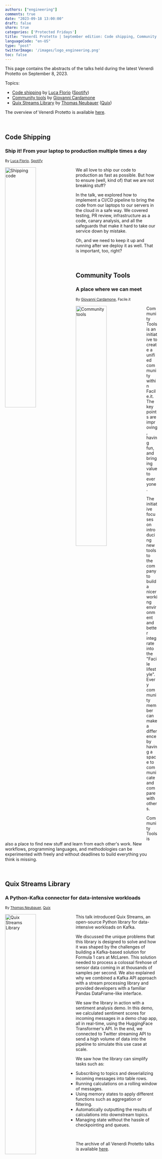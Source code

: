 ```yaml
---
authors: ["engineering"]
comments: true
date: "2023-09-18 13:00:00"
draft: false
share: true
categories: ['Protected Fridays']
title: "Venerdì Protetto | September edition: Code shipping, Community tools, Quix Streams Library"
languageCode: "en-US"
type: "post"
twitterImage: '/images/logo_engineering.png'
toc: false
---
```


<script type="application/ld+json">
{ 
  "@context": "https://schema.org", 
  "@type": "BlogPosting",
  "headline": "Venerdì Protetto | September edition: Code shipping, Community tools, Quix Streams Library",
  "keywords": "Code shipping, Community tools, Quix Streams Library", 
  "wordcount": "512",
  "publisher": "Facile.it Engineering",
  "url": "https://engineering.facile.it/",
  "datePublished": "2023-09-18",
  "dateCreated": "2023-09-12",
  "dateModified": "2023-09-18",
  "description": "Abstracts of the talks held during the Venerdì Protetto on September 8th, 2023",
  "articleBody": "This page contains the abstracts of the talks held during the latest Venerdì Protetto on September 8, 2023. Topics: Code shipping by Luca Florio (Spotify) Community tools by Giovanni Cardamone Quix Streams Library by Thomas Neubauer (Quix) The overview of Venerdì Protetto is available here. Code Shipping Ship it! From your laptop to production multiple times a day By Luca Florio, Spotify Shipping code We all love to ship our code to production as fast as possible. But how to ensure (well, kind of) that we are not breaking stuff? In the talk, we explored how to implement a CI/CD pipeline to bring the code from our laptops to our servers in the cloud in a safe way. We covered testing, PR review, infrastructure as a code, canary analysis, and all the safeguards that make it hard to take our service down by mistake. Oh, and we need to keep it up and running after we deploy it as well. That is important too, right? Community Tools A place where we can meet By Giovanni Cardamone, Facile.it Community tools Community Tools is an initiative to create a unified community within Facile.it. The key points are improving, having fun, and bringing value to everyone. The initiative focuses on introducing new tools to the company to build a nicer working environment and better integrate into the "Facile lifestyle". Every community member can make a difference by having a space to communicate and compare with others. Community Tools is also a place to find new stuff and learn from each other's work. New workflows, programming languages, and methodologies can be experimented with freely and without deadlines to build everything you think is missing. Quix Streams Library A Python-Kafka connector for data-intensive workloads By Thomas Neubauer, Quix Quix Streams Library This talk introduced Quix Streams, an open-source Python library for data-intensive workloads on Kafka. We discussed the unique problems that this library is designed to solve, and how it was shaped by the challenges of building a Kafka-based solution for Formula 1 cars at McLaren— a solution that needed to process a colossal firehose of sensor data coming in at thousands of samples per second. We also explained why we combined a Kafka API approach with a stream processing library and provided developers with a familiar Pandas DataFrame-like interface. We saw the library in action with a sentiment analysis demo. In this demo, we calculated sentiment scores for incoming messages in a demo chap app—all in real-time, using the HuggingFace Transformer's API. In the end, we connected to Twitter streaming API to send a high volume of data into the pipeline to simulate this use case at scale. We saw how the library can simplify tasks such as: Subscribing to topics and deserializing incoming messages into table rows. Running calculations on a rolling window of messages. Using memory states to apply different functions such as aggregation or filtering. Automatically outputting the results of calculations into downstream topics. Managing state without the hassle of checkpointing and queues. The archive of all Venerdì Protetto talks is available here.
",
  "author": {
    "@type": "Person",
    "name": "Ana"
  }
}
</script>


This page contains the abstracts of the talks held during the latest Venerdì Protetto on September 8, 2023. 

Topics:
- [Code shipping](#code-shipping) by [Luca Florio](https://www.linkedin.com/in/elleflorio/) ([Spotify](https://engineering.atspotify.com/))
- [Community tools](#community-tools) by [Giovanni Cardamone](https://www.linkedin.com/in/giovanni-cardamone-41306973)
- [Quix Streams Library](#quix-streams-library) by [Thomas Neubauer](https://www.linkedin.com/in/tom%C3%A1%C5%A1-neubauer-a10bb144/) ([Quix](https://quix.io/))

The overview of Venerdì Protetto is available [here](https://engineering.facile.it/blog/eng/v-protetto/).

<br>

## Code Shipping

### Ship it! From your laptop to production multiple times a day

<sup>By [Luca Florio](https://www.linkedin.com/in/elleflorio/), [Spotify](https://engineering.atspotify.com/)<sup>

<a href= "/images/venerdì_protetto/shipping-code-1.png?raw=true" target="_blank"> 
<img align="left" style="width:45%; margin-right: 0.5em" src="/images/venerdì_protetto/shipping-code-1.png?raw=true" alt="Shipping code" title="Shipping code" /> 
</a>

We all love to ship our code to production as fast as possible. But how to ensure (well, kind of) that we are not breaking stuff?

In the talk, we explored how to implement a CI/CD pipeline to bring the code from our laptops to our servers in the cloud in a safe way. We covered testing, PR review, infrastructure as a code, canary analysis, and all the safeguards that make it hard to take our service down by mistake. 

Oh, and we need to keep it up and running after we deploy it as well. That is important, too, right?

<br>

## Community Tools

### A place where we can meet

<sup>By [Giovanni Cardamone](https://www.linkedin.com/in/giovanni-cardamone-41306973), Facile.it<sup>

<a href= "/images/venerdì_protetto/community-tools.png?raw=true" target="_blank"> 
<img align="left" style="width:45%; margin-right: 0.5em" src="/images/venerdì_protetto/community-tools.png?raw=true" alt="Community tools" title="Community tools" /> 
</a>

Community Tools is an initiative to create a unified community within Facile.it. The key points are improving, having fun, and bringing value to everyone. 

The initiative focuses on introducing new tools to the company to build a nicer working environment and better integrate into the "Facile lifestyle". Every community member can make a difference by having a space to communicate and compare with others. 

Community Tools is also a place to find new stuff and learn from each other's work. New workflows, programming languages, and methodologies can be experimented with freely and without deadlines to build everything you think is missing.

<br>

## Quix Streams Library 

### A Python-Kafka connector for data-intensive workloads

<sup>By [Thomas Neubauer](https://www.linkedin.com/in/tom%C3%A1%C5%A1-neubauer-a10bb144/), [Quix](https://quix.io/)

<a href= "/images/venerdì_protetto/quix-streams.png?raw=true" target="_blank"> 
<img align="left" style="width:45%; margin-right: 0.5em" src="/images/venerdì_protetto/quix-streams.png?raw=true" alt="Quix Streams Library" title="Quix Streams Library" /> 
</a>

This talk introduced Quix Streams, an open-source Python library for data-intensive workloads on Kafka.

We discussed the unique problems that this library is designed to solve and how it was shaped by the challenges of building a Kafka-based solution for Formula 1 cars at McLaren. This solution needed to process a colossal firehose of sensor data coming in at thousands of samples per second. We also explained why we combined a Kafka API approach with a stream processing library and provided developers with a familiar Pandas DataFrame-like interface.

We saw the library in action with a sentiment analysis demo. In this demo, we calculated sentiment scores for incoming messages in a demo chap app, all in real-time, using the HuggingFace Transformer's API. In the end, we connected to Twitter streaming API to send a high volume of data into the pipeline to simulate this use case at scale.              

We saw how the library can simplify tasks such as:

- Subscribing to topics and deserializing incoming messages into table rows.
- Running calculations on a rolling window of messages.
- Using memory states to apply different functions such as aggregation or filtering.
- Automatically outputting the results of calculations into downstream topics.
- Managing state without the hassle of checkpointing and queues.

<br>

The archive of all Venerdì Protetto talks is available [here](/categories/protected-fridays).
